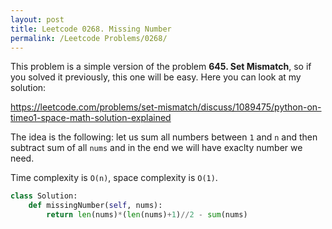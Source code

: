 ```yaml
---
layout: post
title: Leetcode 0268. Missing Number
permalink: /Leetcode Problems/0268/
---
```


This problem is a simple version of the problem **645. Set Mismatch**, so if you solved it previously, this one will be easy. Here you can look at my solution:

https://leetcode.com/problems/set-mismatch/discuss/1089475/python-on-timeo1-space-math-solution-explained

The idea is the following: let us sum all numbers between `1` and `n` and then subtract sum of all `nums` and in the end we will have exaclty number we need.

Time complexity is `O(n)`, space complexity is `O(1)`.

```python
class Solution:
    def missingNumber(self, nums):
        return len(nums)*(len(nums)+1)//2 - sum(nums)
```